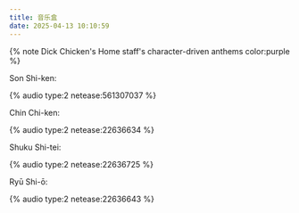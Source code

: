 ```yaml
---
title: 音乐盒
date: 2025-04-13 10:10:59
---
```


{% note Dick&nbsp;Chicken's&nbsp;Home&nbsp;staff's&nbsp;character-driven&nbsp;anthems color:purple %}

Son Shi-ken:

{% audio type:2 netease:561307037 %}

Chin Chi-ken:

{% audio type:2 netease:22636634 %}

Shuku Shi-tei:

{% audio type:2 netease:22636725 %}

Ryū Shi-ō:

{% audio type:2 netease:22636643 %}

<!-- {% note Other&nbsp;Touhou&nbsp;Project&nbsp;songs color:cyan %}

{% audio type:2 netease: %} -->